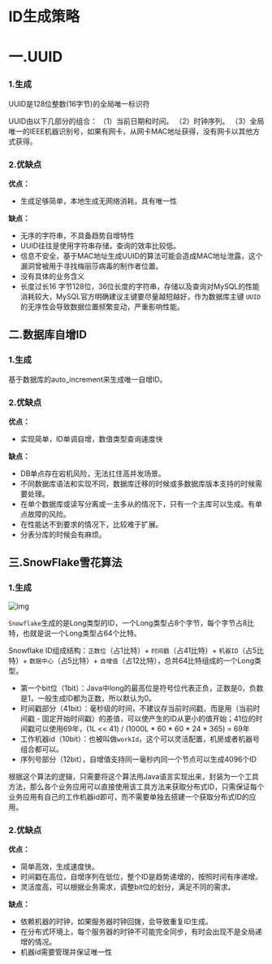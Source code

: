 # ID生成策略

# 一.UUID

### 1.生成

UUID是128位整数(16字节)的全局唯一标识符

UUID由以下几部分的组合：
（1）当前日期和时间。
（2）时钟序列。
（3）全局唯一的IEEE机器识别号，如果有网卡，从网卡MAC地址获得，没有网卡以其他方式获得。

### 2.优缺点

**优点：**

- 生成足够简单，本地生成无网络消耗，具有唯一性

**缺点：**

- 无序的字符串，不具备趋势自增特性
- UUID往往是使用字符串存储，查询的效率比较低。
- 信息不安全，基于MAC地址生成UUID的算法可能会造成MAC地址泄露，这个漏洞曾被用于寻找梅丽莎病毒的制作者位置。
- 没有具体的业务含义
- 长度过长16 字节128位，36位长度的字符串，存储以及查询对MySQL的性能消耗较大，MySQL官方明确建议主键要尽量越短越好，作为数据库主键 `UUID` 的无序性会导致数据位置频繁变动，严重影响性能。

## 二.数据库自增ID

### 1.生成

基于数据库的auto_increment来生成唯一自增ID。

### 2.优缺点

**优点：**

- 实现简单，ID单调自增，数值类型查询速度快

**缺点：**

- DB单点存在宕机风险，无法扛住高并发场景。
- 不同数据库语法和实现不同，数据库迁移的时候或多数据库版本支持的时候需要处理。
- 在单个数据库或读写分离或一主多从的情况下，只有一个主库可以生成。有单点故障的风险。
- 在性能达不到要求的情况下，比较难于扩展。
- 分表分库的时候会有麻烦。



## 三.SnowFlake雪花算法

### 1.生成

![img](https://picb.zhimg.com/80/v2-6513e6aedc9643b1a24a858a0e87ea30_720w.jpg)

`Snowflake`生成的是Long类型的ID，一个Long类型占8个字节，每个字节占8比特，也就是说一个Long类型占64个比特。

Snowflake ID组成结构：`正数位`（占1比特）+ `时间戳`（占41比特）+ `机器ID`（占5比特）+ `数据中心`（占5比特）+ `自增值`（占12比特），总共64比特组成的一个Long类型。

- 第一个bit位（1bit）：Java中long的最高位是符号位代表正负，正数是0，负数是1，一般生成ID都为正数，所以默认为0。
- 时间戳部分（41bit）：毫秒级的时间，不建议存当前时间戳，而是用（当前时间戳 - 固定开始时间戳）的差值，可以使产生的ID从更小的值开始；41位的时间戳可以使用69年，(1L << 41) / (1000L * 60 * 60 * 24 * 365) = 69年
- 工作机器id（10bit）：也被叫做`workId`，这个可以灵活配置，机房或者机器号组合都可以。
- 序列号部分（12bit），自增值支持同一毫秒内同一个节点可以生成4096个ID

根据这个算法的逻辑，只需要将这个算法用Java语言实现出来，封装为一个工具方法，那么各个业务应用可以直接使用该工具方法来获取分布式ID，只需保证每个业务应用有自己的工作机器id即可，而不需要单独去搭建一个获取分布式ID的应用。

### 2.优缺点

**优点：**

* 简单高效，生成速度快。
* 时间戳在高位，自增序列在低位，整个ID是趋势递增的，按照时间有序递增。
* 灵活度高，可以根据业务需求，调整bit位的划分，满足不同的需求。

**缺点：**

* 依赖机器的时钟，如果服务器时钟回拨，会导致重复ID生成。
* 在分布式环境上，每个服务器的时钟不可能完全同步，有时会出现不是全局递增的情况。
* 机器id需要管理并保证唯一性


